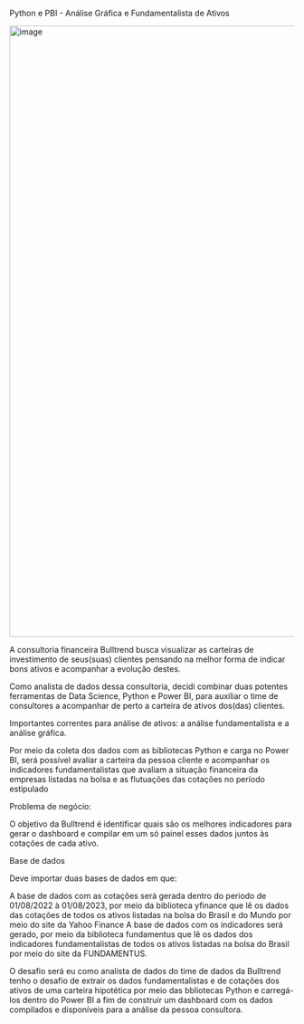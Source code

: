 Python e PBI - Análise Gráfica e Fundamentalista de Ativos

<img width="5938" height="1080" alt="image" src="https://github.com/user-attachments/assets/563c5011-3a5f-415f-8c73-bf576287234e" />


A consultoria financeira Bulltrend busca visualizar as carteiras de investimento de seus(suas) clientes pensando na melhor forma de indicar bons ativos e acompanhar a evolução destes.

Como analista de dados dessa consultoria, decidi combinar duas potentes ferramentas de Data Science, Python e Power BI, para auxiliar o time de consultores a acompanhar de perto a carteira de ativos dos(das) clientes.

Importantes correntes para análise de ativos: a análise fundamentalista e a análise gráfica.

Por meio da coleta dos dados com as bibliotecas Python e carga no Power BI, será possível avaliar a carteira da pessoa cliente e acompanhar os indicadores fundamentalistas que avaliam a situação financeira da empresas listadas na bolsa e as flutuações das cotações no período estipulado

Problema de negócio:

O objetivo da Bulltrend é identificar quais são os melhores indicadores para gerar o dashboard e compilar em um só painel esses dados juntos às cotações de cada ativo.

Base de dados

Deve importar duas bases de dados em que:

A base de dados com as cotações será gerada dentro do periodo de 01/08/2022 à 01/08/2023, por meio da biblioteca yfinance que lê os dados das cotações de todos os ativos listadas na bolsa do Brasil e do Mundo por meio do site da Yahoo Finance
A base de dados com os indicadores será gerado, por meio da biblioteca fundamentus que lê os dados dos indicadores fundamentalistas de todos os ativos listadas na bolsa do Brasil por meio do site da FUNDAMENTUS.

O desafio será eu como analista de dados do time de dados da Bulltrend tenho o desafio de extrair os dados fundamentalistas e de cotações dos ativos de uma carteira hipotética por meio das bbliotecas Python e carregá-los dentro do Power BI a fim de construir um dashboard com os dados compilados e disponíveis para a análise da pessoa consultora.
